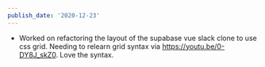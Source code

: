 ```yaml
---
publish_date: '2020-12-23'
---
```


- Worked on refactoring the layout of the supabase vue slack clone to use css grid. Needing to relearn grid syntax via https://youtu.be/0-DY8J_skZ0. Love the syntax.
